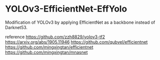 # YOLOv3-EfficientNet-EffYolo
Modification of YOLOv3 by applying EfficientNet as a backbone instead of Darknet53.





reference
https://github.com/zzh8829/yolov3-tf2
https://arxiv.org/abs/1905.11946
https://github.com/qubvel/efficientnet
https://github.com/mingxingtan/efficientnet
https://github.com/mingxingtan/mnasnet
